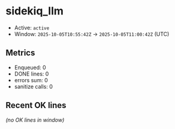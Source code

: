 # sidekiq_llm

- Active: `active`
- Window: `2025-10-05T10:55:42Z` → `2025-10-05T11:00:42Z` (UTC)

## Metrics
- Enqueued: 0
- DONE lines: 0
- errors sum: 0
- sanitize calls: 0

## Recent OK lines
_(no OK lines in window)_
